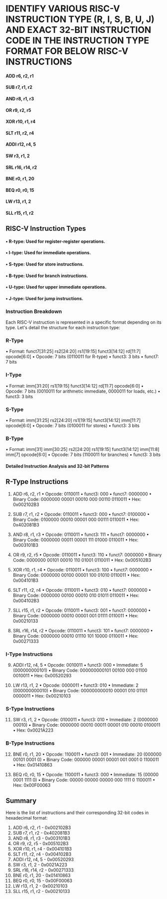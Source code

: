 # IDENTIFY VARIOUS RISC-V INSTRUCTION TYPE (R, I, S, B, U, J) AND EXACT 32-BIT INSTRUCTION CODE IN THE INSTRUCTION TYPE FORMAT FOR BELOW RISC-V INSTRUCTIONS 

#### ADD r6, r2, r1
#### SUB r7, r1, r2
#### AND r8, r1, r3
#### OR r9, r2, r5
#### XOR r10, r1, r4
#### SLT r11, r2, r4
#### ADDI r12, r4, 5
#### SW r3, r1, 2
#### SRL r16, r14, r2
#### BNE r0, r1, 20
#### BEQ r0, r0, 15
#### LW r13, r1, 2
#### SLL r15, r1, r2

## RISC-V Instruction Types
#### •	R-type: Used for register-register operations.
#### •	I-type: Used for immediate operations.
#### •	S-type: Used for store instructions.
#### •	B-type: Used for branch instructions.
#### •	U-type: Used for upper immediate operations.
#### •	J-type: Used for jump instructions.

### Instruction Breakdown
Each RISC-V instruction is represented in a specific format depending on its type. Let's detail the structure for each instruction type:

### R-Type
•	Format: funct7[31:25] rs2[24:20] rs1[19:15] funct3[14:12] rd[11:7] opcode[6:0]
•	Opcode: 7 bits (0110011 for R-type)
•	funct3: 3 bits
•	funct7: 7 bits

### I-Type
•	Format: imm[31:20] rs1[19:15] funct3[14:12] rd[11:7] opcode[6:0]
•	Opcode: 7 bits (0010011 for arithmetic immediate, 0000011 for loads, etc.)
•	funct3: 3 bits

### S-Type
•	Format: imm[31:25] rs2[24:20] rs1[19:15] funct3[14:12] imm[11:7] opcode[6:0]
•	Opcode: 7 bits (0100011 for stores)
•	funct3: 3 bits

### B-Type
•	Format: imm[31] imm[30:25] rs2[24:20] rs1[19:15] funct3[14:12] imm[11:8] imm[7] opcode[6:0]
•	Opcode: 7 bits (1100011 for branches)
•	funct3: 3 bits

#### Detailed Instruction Analysis and 32-bit Patterns
## R-Type Instructions
1.	ADD r6, r2, r1
•	Opcode: 0110011
•	funct3: 000
•	funct7: 0000000
•	Binary Code: 0000000 00001 00010 000 00110 0110011
•	Hex: 0x002102B3

2.	SUB r7, r1, r2
•	Opcode: 0110011
•	funct3: 000
•	funct7: 0100000
•	Binary Code: 0100000 00010 00001 000 00111 0110011
•	Hex: 0x402081B3

3.	AND r8, r1, r3
•	Opcode: 0110011
•	funct3: 111
•	funct7: 0000000
•	Binary Code: 0000000 00011 00001 111 01000 0110011
•	Hex: 0x003101B3

4.	OR r9, r2, r5
•	Opcode: 0110011
•	funct3: 110
•	funct7: 0000000
•	Binary Code: 0000000 00101 00010 110 01001 0110011
•	Hex: 0x005102B3

5.	XOR r10, r1, r4
•	Opcode: 0110011
•	funct3: 100
•	funct7: 0000000
•	Binary Code: 0000000 00100 00001 100 01010 0110011
•	Hex: 0x004101B3

6.	SLT r11, r2, r4
•	Opcode: 0110011
•	funct3: 010
•	funct7: 0000000
•	Binary Code: 0000000 00100 00010 010 01011 0110011
•	Hex: 0x004102B3

7.	SLL r15, r1, r2
•	Opcode: 0110011
•	funct3: 001
•	funct7: 0000000
•	Binary Code: 0000000 00010 00001 001 01111 0110011
•	Hex: 0x00210133

8.	SRL r16, r14, r2
•	Opcode: 0110011
•	funct3: 101
•	funct7: 0000000
•	Binary Code: 0000000 00010 01110 101 10000 0110011
•	Hex: 0x00271333

### I-Type Instructions
9.	ADDI r12, r4, 5
•	Opcode: 0010011
•	funct3: 000
•	Immediate: 5 (000000000101)
•	Binary Code: 000000000101 00100 000 01100 0010011
•	Hex: 0x00520293

10.	LW r13, r1, 2
•	Opcode: 0000011
•	funct3: 010
•	Immediate: 2 (000000000010)
•	Binary Code: 000000000010 00001 010 01101 0000011
•	Hex: 0x00210103

### S-Type Instructions
11.	SW r3, r1, 2
•	Opcode: 0100011
•	funct3: 010
•	Immediate: 2 (0000000 00010)
•	Binary Code: 0000000 00010 00011 00001 010 00010 0100011
•	Hex: 0x0021A223

### B-Type Instructions
12.	BNE r0, r1, 20
•	Opcode: 1100011
•	funct3: 001
•	Immediate: 20 (000000 00101 0001 0)
•	Binary Code: 000000 00001 00001 001 0001 0 1100011
•	Hex: 0x01410863

13.	BEQ r0, r0, 15
•	Opcode: 1100011
•	funct3: 000
•	Immediate: 15 (00000 0001 1111 0)
•	Binary Code: 00000 00000 00000 000 1111 0 1100011
•	Hex: 0x00F00063

## Summary
Here is the list of instructions and their corresponding 32-bit codes in hexadecimal format:
1.	ADD r6, r2, r1 - 0x002102B3
2.	SUB r7, r1, r2 - 0x402081B3
3.	AND r8, r1, r3 - 0x003101B3
4.	OR r9, r2, r5 - 0x005102B3
5.	XOR r10, r1, r4 - 0x004101B3
6.	SLT r11, r2, r4 - 0x004102B3
7.	ADDI r12, r4, 5 - 0x00520293
8.	SW r3, r1, 2 - 0x0021A223
9.	SRL r16, r14, r2 - 0x00271333
10.	BNE r0, r1, 20 - 0x01410863
11.	BEQ r0, r0, 15 - 0x00F00063
12.	LW r13, r1, 2 - 0x00210103
13.	SLL r15, r1, r2 - 0x00210133

